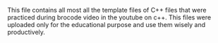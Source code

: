 This file contains all most all the template files of C++ files that were practiced during brocode video in the youtube on c++. 
This files were uploaded only for the educational purpose and use them wisely and productively.
